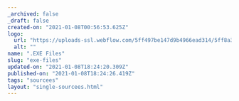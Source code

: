 ```yaml
---
_archived: false
_draft: false
created-on: "2021-01-08T00:56:53.625Z"
logo:
  url: "https://uploads-ssl.webflow.com/5ff497be147d9b4966ead314/5ff8a353de191266b8bb52c1_exe.jpg"
  alt: ""
name: ".EXE Files"
slug: "exe-files"
updated-on: "2021-01-08T18:24:20.309Z"
published-on: "2021-01-08T18:24:26.419Z"
tags: "sourcees"
layout: "single-sourcees.html"
---
```



